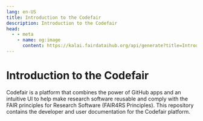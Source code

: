 ```yaml
---
lang: en-US
title: Introduction to the Codefair
description: Introduction to the Codefair
head:
  - - meta
    - name: og:image
      content: https://kalai.fairdataihub.org/api/generate?title=Introduction%20to%20the%20Codefair%20Portal&description=&app=codefair-docs&org=fairdataihub
---
```


# Introduction to the Codefair

Codefair is a platform that combines the power of GitHub apps and an intuitive UI to help make research software reusable and comply with the FAIR principles for Research Software (FAIR4RS Principles). This repository contains the developer and user documentation for the Codefair platform.

